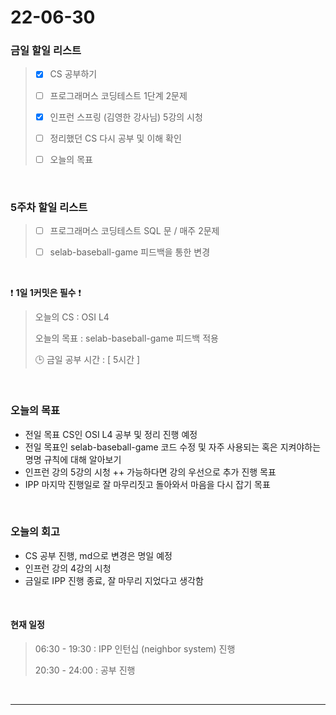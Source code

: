 # 22-06-30
 ### 금일 할일 리스트 

> - [x]  CS 공부하기  
>
> - [ ]  프로그래머스 코딩테스트 1단계 2문제 
>
> - [x]  인프런 스프링 (김영한 강사님) 5강의 시청
>
> - [ ]  정리했던 CS 다시 공부 및 이해 확인 
>
> - [ ]  오늘의 목표    

<br/>

### 5주차 할일 리스트  

> - [ ]  프로그래머스 코딩테스트 SQL 문 / 매주 2문제  
>
> - [ ]  selab-baseball-game 피드백을 통한 변경 

<br/>

❗ **1일 1커밋은 필수** ❗
> 오늘의 CS : OSI L4
>
> 오늘의 목표  : selab-baseball-game 피드백 적용
>
> 🕒 금일 공부 시간 :  [ 5시간 ]    
  
<br/>

### 오늘의 목표
- 전일 목표 CS인 OSI L4 공부 및 정리 진행 예정
- 전일 목표인 selab-baseball-game 코드 수정 및 자주 사용되는 혹은 지켜야하는 명명 규칙에 대해 알아보기
- 인프런 강의 5강의 시청 ++ 가능하다면 강의 우선으로 추가 진행 목표
- IPP 마지막 진행일로 잘 마무리짓고 돌아와서 마음을 다시 잡기 목표

<br>

### 오늘의 회고
- CS 공부 진행, md으로 변경은 명일 예정
- 인프런 강의 4강의 시청
- 금일로 IPP 진행 종료, 잘 마무리 지었다고 생각함

<br>

#### 현재 일정  

> 06:30 - 19:30 : IPP 인턴십 (neighbor system) 진행 
>
> 20:30 - 24:00 : 공부 진행  

<br/>

------------  